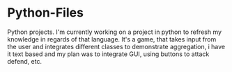 # Python-Files
Python projects.
I'm currently working on a project in python to refresh my knowledge in regards of that language.
It's a game, that takes input from the user and integrates different classes to demonstrate aggregation,
i have it text based and my plan was to integrate GUI, using buttons to attack defend, etc. 
